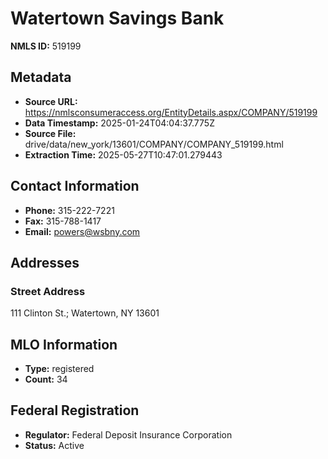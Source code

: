 # Watertown Savings Bank

**NMLS ID:** 519199

## Metadata
- **Source URL:** https://nmlsconsumeraccess.org/EntityDetails.aspx/COMPANY/519199
- **Data Timestamp:** 2025-01-24T04:04:37.775Z
- **Source File:** drive/data/new_york/13601/COMPANY/COMPANY_519199.html
- **Extraction Time:** 2025-05-27T10:47:01.279443

## Contact Information
- **Phone:** 315-222-7221
- **Fax:** 315-788-1417
- **Email:** powers@wsbny.com

## Addresses
### Street Address
111 Clinton St.; Watertown, NY 13601

## MLO Information
- **Type:** registered
- **Count:** 34

## Federal Registration
- **Regulator:** Federal Deposit Insurance Corporation
- **Status:** Active
